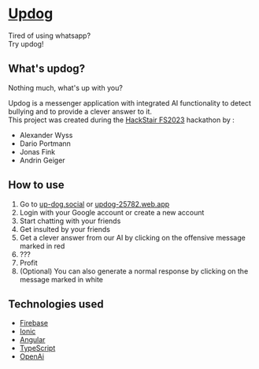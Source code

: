 # [Updog](https://up-dog.social)
Tired of using whatsapp? <br>
Try updog! <br>

## What's updog?
Nothing much, what's up with you? <br>

Updog is a messenger application with integrated AI functionality to detect bullying and to provide a clever answer to it. <br>
This project was created during the [HackStair FS2023](https://hack.stair.ch/) hackathon by : <br>
- Alexander Wyss
- Dario Portmann
- Jonas Fink
- Andrin Geiger

## How to use
1. Go to [up-dog.social](https://up-dog.social) or [updog-25782.web.app](https://updog-25782.web.app)
2. Login with your Google account or create a new account
3. Start chatting with your friends
4. Get insulted by your friends
5. Get a clever answer from our AI by clicking on the offensive message marked in red
6. ???
7. Profit
8. (Optional) You can also generate a normal response by clicking on the message marked in white

## Technologies used
- [Firebase](https://firebase.google.com/)
- [Ionic](https://ionicframework.com/)
- [Angular](https://angular.io/)
- [TypeScript](https://www.typescriptlang.org/)
- [OpenAi](https://openai.com/)

